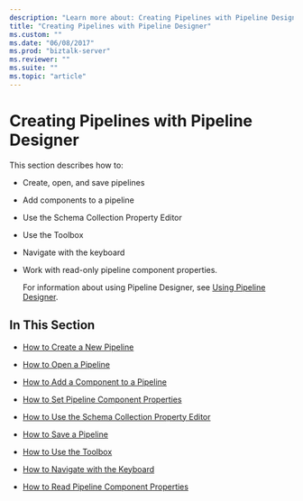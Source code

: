 ```yaml
---
description: "Learn more about: Creating Pipelines with Pipeline Designer"
title: "Creating Pipelines with Pipeline Designer"
ms.custom: ""
ms.date: "06/08/2017"
ms.prod: "biztalk-server"
ms.reviewer: ""
ms.suite: ""
ms.topic: "article"
---
```

# Creating Pipelines with Pipeline Designer
This section describes how to:  
  
- Create, open, and save pipelines  
  
- Add components to a pipeline  
  
- Use the Schema Collection Property Editor  
  
- Use the Toolbox  
  
- Navigate with the keyboard  
  
- Work with read-only pipeline component properties.  
  
  For information about using Pipeline Designer, see [Using Pipeline Designer](../core/using-pipeline-designer.md).  
  
## In This Section  
  
-   [How to Create a New Pipeline](../core/how-to-create-a-new-pipeline.md)  
  
-   [How to Open a Pipeline](../core/how-to-open-a-pipeline.md)  
  
-   [How to Add a Component to a Pipeline](../core/how-to-add-a-component-to-a-pipeline.md)  
  
-   [How to Set Pipeline Component Properties](../core/how-to-set-pipeline-component-properties.md)  
  
-   [How to Use the Schema Collection Property Editor](../core/how-to-use-the-schema-collection-property-editor.md)  
  
-   [How to Save a Pipeline](../core/how-to-save-a-pipeline.md)  
  
-   [How to Use the Toolbox](../core/how-to-use-the-toolbox.md)  
  
-   [How to Navigate with the Keyboard](../core/how-to-navigate-with-the-keyboard.md)  
  
-   [How to Read Pipeline Component Properties](../core/how-to-read-pipeline-component-properties.md)

